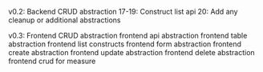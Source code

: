 
v0.2: Backend CRUD abstraction
17-19: Construct list api
20: Add any cleanup or additional abstractions

v0.3: Frontend CRUD abstraction
frontend api abstraction
frontend table abstraction
frontend list constructs
frontend form abstraction
frontend create abstraction
frontend update abstraction
frontend delete abstraction
frontend crud for measure
